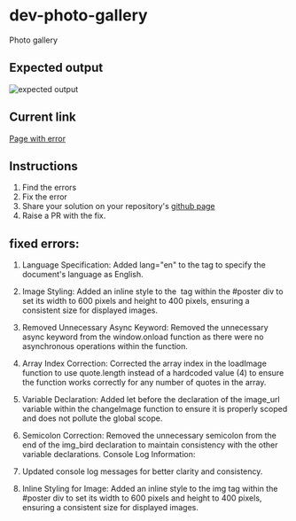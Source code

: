 # dev-photo-gallery
Photo gallery

## Expected output
![expected output](expected-output.png "Open book")

## Current link
[Page with error](https://anandrktm.github.io/dev-photo-gallery/) 


## Instructions
1. Find the errors
2. Fix the error
3. Share your solution on your repository's [github page](https://pages.github.com/)
4. Raise a PR with the fix.

## fixed errors:

1. Language Specification:
Added lang="en" to the <html> tag to specify the document's language as English.

2. Image Styling:
Added an inline style to the <img> tag within the #poster div to set its width to 600 pixels and height to 400 pixels, ensuring a consistent size for displayed images.

3. Removed Unnecessary Async Keyword:
Removed the unnecessary async keyword from the window.onload function as there were no asynchronous operations within the function.

4. Array Index Correction:
Corrected the array index in the loadImage function to use quote.length instead of a hardcoded value (4) to ensure the function works correctly for any number of quotes in the array.

5. Variable Declaration:
Added let before the declaration of the image_url variable within the changeImage function to ensure it is properly scoped and does not pollute the global scope.

6. Semicolon Correction:
Removed the unnecessary semicolon from the end of the img_bird declaration to maintain consistency with the other variable declarations.
Console Log Information:

7. Updated console log messages for better clarity and consistency.

8. Inline Styling for Image:
Added an inline style to the img tag within the #poster div to set its width to 600 pixels and height to 400 pixels, ensuring a consistent size for displayed images.